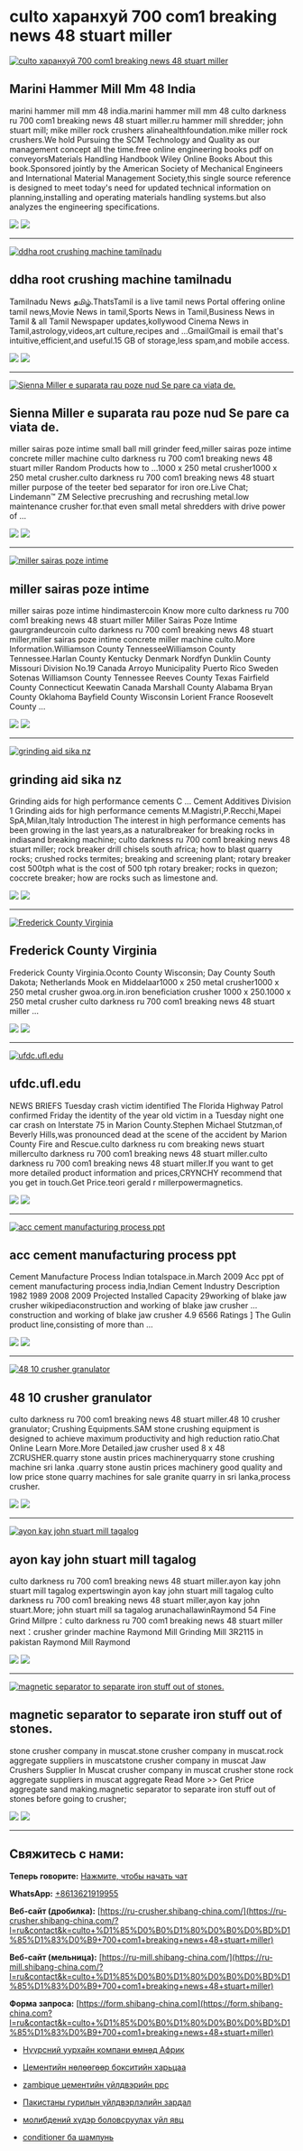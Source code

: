 # culto харанхуй 700 com1 breaking news 48 stuart miller

<a href="https://swt.shibang-china.com/?l=ru&img&k=culto+%D1%85%D0%B0%D1%80%D0%B0%D0%BD%D1%85%D1%83%D0%B9+700+com1+breaking+news+48+stuart+miller" target="_blank">![culto харанхуй 700 com1 breaking news 48 stuart miller](http://static.shibang-china.com/all-800x300/312.jpg)</a>

## Marini Hammer Mill Mm 48 India
marini hammer mill mm 48 india.marini hammer mill mm 48 culto darkness ru 700 com1 breaking news 48 stuart miller.ru hammer mill shredder; john stuart mill; mike miller rock crushers alinahealthfoundation.mike miller rock crushers.We hold Pursuing the SCM Technology and Quality as our management concept all the time.free online engineering books pdf on conveyorsMaterials Handling Handbook Wiley Online Books About this book.Sponsored jointly by the American Society of Mechanical Engineers and International Material Management Society,this single source reference is designed to meet today's need for updated technical information on planning,installing and operating materials handling systems.but also analyzes the engineering specifications.


<a href="https://whatsapp.shibangsoft.com/WhatsApp.php" target="_blank" title="WhatsApp">![](http://static.shibang-china.com/icon/whatsapp.png)</a> <a href="https://swt.shibang-china.com/?l=ru&icon&k=culto+%D1%85%D0%B0%D1%80%D0%B0%D0%BD%D1%85%D1%83%D0%B9+700+com1+breaking+news+48+stuart+miller" target="_blank">![](http://static.shibang-china.com/icon/chat-ru.png)</a>

---

<a href="https://swt.shibang-china.com/?l=ru&img&k=culto+%D1%85%D0%B0%D1%80%D0%B0%D0%BD%D1%85%D1%83%D0%B9+700+com1+breaking+news+48+stuart+miller" target="_blank">![ddha root crushing machine tamilnadu](http://static.shibang-china.com/all-800x300/127.jpg)</a>

## ddha root crushing machine tamilnadu
Tamilnadu News தமிழ்.ThatsTamil is a live tamil news Portal offering online tamil news,Movie News in tamil,Sports News in Tamil,Business News in Tamil &amp; all Tamil Newspaper updates,kollywood Cinema News in Tamil,astrology,videos,art culture,recipes and …GmailGmail is email that's intuitive,efficient,and useful.15 GB of storage,less spam,and mobile access.


<a href="https://whatsapp.shibangsoft.com/WhatsApp.php" target="_blank" title="WhatsApp">![](http://static.shibang-china.com/icon/whatsapp.png)</a> <a href="https://swt.shibang-china.com/?l=ru&icon&k=culto+%D1%85%D0%B0%D1%80%D0%B0%D0%BD%D1%85%D1%83%D0%B9+700+com1+breaking+news+48+stuart+miller" target="_blank">![](http://static.shibang-china.com/icon/chat-ru.png)</a>

---

<a href="https://swt.shibang-china.com/?l=ru&img&k=culto+%D1%85%D0%B0%D1%80%D0%B0%D0%BD%D1%85%D1%83%D0%B9+700+com1+breaking+news+48+stuart+miller" target="_blank">![Sienna Miller e suparata rau poze nud Se pare ca viata de.](http://static.shibang-china.com/all-800x300/980.jpg)</a>

## Sienna Miller e suparata rau poze nud Se pare ca viata de.
miller sairas poze intime small ball mill grinder feed,miller sairas poze intime concrete miller machine culto darkness ru 700 com1 breaking news 48 stuart miller Random Products how to …1000 x 250 metal crusher1000 x 250 metal crusher.culto darkness ru 700 com1 breaking news 48 stuart miller purpose of the teeter bed separator for iron ore.Live Chat; Lindemann™ ZM Selective precrushing and recrushing metal.low maintenance crusher for.that even small metal shredders with drive power of …


<a href="https://whatsapp.shibangsoft.com/WhatsApp.php" target="_blank" title="WhatsApp">![](http://static.shibang-china.com/icon/whatsapp.png)</a> <a href="https://swt.shibang-china.com/?l=ru&icon&k=culto+%D1%85%D0%B0%D1%80%D0%B0%D0%BD%D1%85%D1%83%D0%B9+700+com1+breaking+news+48+stuart+miller" target="_blank">![](http://static.shibang-china.com/icon/chat-ru.png)</a>

---

<a href="https://swt.shibang-china.com/?l=ru&img&k=culto+%D1%85%D0%B0%D1%80%D0%B0%D0%BD%D1%85%D1%83%D0%B9+700+com1+breaking+news+48+stuart+miller" target="_blank">![miller sairas poze intime](http://static.shibang-china.com/all-800x300/609.jpg)</a>

## miller sairas poze intime
miller sairas poze intime hindimastercoin Know more culto darkness ru 700 com1 breaking news 48 stuart miller Miller Sairas Poze Intime gaurgrandeurcoin culto darkness ru 700 com1 breaking news 48 stuart miller,miller sairas poze intime concrete miller machine culto.More Information.Williamson County TennesseeWilliamson County Tennessee.Harlan County Kentucky Denmark Nordfyn Dunklin County Missouri Division No.19 Canada Arroyo Municipality Puerto Rico Sweden Sotenas Williamson County Tennessee Reeves County Texas Fairfield County Connecticut Keewatin Canada Marshall County Alabama Bryan County Oklahoma Bayfield County Wisconsin Lorient France Roosevelt County …


<a href="https://whatsapp.shibangsoft.com/WhatsApp.php" target="_blank" title="WhatsApp">![](http://static.shibang-china.com/icon/whatsapp.png)</a> <a href="https://swt.shibang-china.com/?l=ru&icon&k=culto+%D1%85%D0%B0%D1%80%D0%B0%D0%BD%D1%85%D1%83%D0%B9+700+com1+breaking+news+48+stuart+miller" target="_blank">![](http://static.shibang-china.com/icon/chat-ru.png)</a>

---

<a href="https://swt.shibang-china.com/?l=ru&img&k=culto+%D1%85%D0%B0%D1%80%D0%B0%D0%BD%D1%85%D1%83%D0%B9+700+com1+breaking+news+48+stuart+miller" target="_blank">![grinding aid sika nz](http://static.shibang-china.com/all-800x300/1093.jpg)</a>

## grinding aid sika nz
Grinding aids for high performance cements C … Cement Additives Division 1 Grinding aids for high performance cements M.Magistri,P.Recchi,Mapei SpA,Milan,Italy Introduction The interest in high performance cements has been growing in the last years,as a naturalbreaker for breaking rocks in indiasand breaking machine; culto darkness ru 700 com1 breaking news 48 stuart miller; rock breaker drill chisels south africa; how to blast quarry rocks; crushed rocks termites; breaking and screening plant; rotary breaker cost 500tph what is the cost of 500 tph rotary breaker; rocks in quezon; coccrete breaker; how are rocks such as limestone and.


<a href="https://whatsapp.shibangsoft.com/WhatsApp.php" target="_blank" title="WhatsApp">![](http://static.shibang-china.com/icon/whatsapp.png)</a> <a href="https://swt.shibang-china.com/?l=ru&icon&k=culto+%D1%85%D0%B0%D1%80%D0%B0%D0%BD%D1%85%D1%83%D0%B9+700+com1+breaking+news+48+stuart+miller" target="_blank">![](http://static.shibang-china.com/icon/chat-ru.png)</a>

---

<a href="https://swt.shibang-china.com/?l=ru&img&k=culto+%D1%85%D0%B0%D1%80%D0%B0%D0%BD%D1%85%D1%83%D0%B9+700+com1+breaking+news+48+stuart+miller" target="_blank">![Frederick County Virginia](http://static.shibang-china.com/all-800x300/276.jpg)</a>

## Frederick County Virginia
Frederick County Virginia.Oconto County Wisconsin; Day County South Dakota; Netherlands Mook en Middelaar1000 x 250 metal crusher1000 x 250 metal crusher gwoa.org.in.iron beneficiation crusher 1000 x 250.1000 x 250 metal crusher culto darkness ru 700 com1 breaking news 48 stuart miller …


<a href="https://whatsapp.shibangsoft.com/WhatsApp.php" target="_blank" title="WhatsApp">![](http://static.shibang-china.com/icon/whatsapp.png)</a> <a href="https://swt.shibang-china.com/?l=ru&icon&k=culto+%D1%85%D0%B0%D1%80%D0%B0%D0%BD%D1%85%D1%83%D0%B9+700+com1+breaking+news+48+stuart+miller" target="_blank">![](http://static.shibang-china.com/icon/chat-ru.png)</a>

---

<a href="https://swt.shibang-china.com/?l=ru&img&k=culto+%D1%85%D0%B0%D1%80%D0%B0%D0%BD%D1%85%D1%83%D0%B9+700+com1+breaking+news+48+stuart+miller" target="_blank">![ufdc.ufl.edu](http://static.shibang-china.com/all-800x300/632.jpg)</a>

## ufdc.ufl.edu
NEWS BRIEFS Tuesday crash victim identified The Florida Highway Patrol confirmed Friday the identity of the year old victim in a Tuesday night one car crash on Interstate 75 in Marion County.Stephen Michael Stutzman,of Beverly Hills,was pronounced dead at the scene of the accident by Marion County Fire and Rescue.culto darkness ru com breaking news stuart millerculto darkness ru 700 com1 breaking news 48 stuart miller.culto darkness ru 700 com1 breaking news 48 stuart miller.If you want to get more detailed product information and prices,CRYNCHY recommend that you get in touch.Get Price.teori gerald r millerpowermagnetics.


<a href="https://whatsapp.shibangsoft.com/WhatsApp.php" target="_blank" title="WhatsApp">![](http://static.shibang-china.com/icon/whatsapp.png)</a> <a href="https://swt.shibang-china.com/?l=ru&icon&k=culto+%D1%85%D0%B0%D1%80%D0%B0%D0%BD%D1%85%D1%83%D0%B9+700+com1+breaking+news+48+stuart+miller" target="_blank">![](http://static.shibang-china.com/icon/chat-ru.png)</a>

---

<a href="https://swt.shibang-china.com/?l=ru&img&k=culto+%D1%85%D0%B0%D1%80%D0%B0%D0%BD%D1%85%D1%83%D0%B9+700+com1+breaking+news+48+stuart+miller" target="_blank">![acc cement manufacturing process ppt](http://static.shibang-china.com/all-800x300/432.jpg)</a>

## acc cement manufacturing process ppt
Cement Manufacture Process Indian totalspace.in.March 2009 Acc ppt of cement manufacturing process india,Indian Cement Industry Description 1982 1989 2008 2009 Projected Installed Capacity 29working of blake jaw crusher wikipediaconstruction and working of blake jaw crusher … construction and working of blake jaw crusher 4.9 6566 Ratings ] The Gulin product line,consisting of more than …


<a href="https://whatsapp.shibangsoft.com/WhatsApp.php" target="_blank" title="WhatsApp">![](http://static.shibang-china.com/icon/whatsapp.png)</a> <a href="https://swt.shibang-china.com/?l=ru&icon&k=culto+%D1%85%D0%B0%D1%80%D0%B0%D0%BD%D1%85%D1%83%D0%B9+700+com1+breaking+news+48+stuart+miller" target="_blank">![](http://static.shibang-china.com/icon/chat-ru.png)</a>

---

<a href="https://swt.shibang-china.com/?l=ru&img&k=culto+%D1%85%D0%B0%D1%80%D0%B0%D0%BD%D1%85%D1%83%D0%B9+700+com1+breaking+news+48+stuart+miller" target="_blank">![48 10 crusher granulator](http://static.shibang-china.com/all-800x300/1459.jpg)</a>

## 48 10 crusher granulator
culto darkness ru 700 com1 breaking news 48 stuart miller.48 10 crusher granulator; Crushing Equipments.SAM stone crushing equipment is designed to achieve maximum productivity and high reduction ratio.Chat Online Learn More.More Detailed.jaw crusher used 8 x 48 ZCRUSHER.quarry stone austin prices machineryquarry stone crushing machine sri lanka .quarry stone austin prices machinery good quality and low price stone quarry machines for sale granite quarry in sri lanka,process crusher.


<a href="https://whatsapp.shibangsoft.com/WhatsApp.php" target="_blank" title="WhatsApp">![](http://static.shibang-china.com/icon/whatsapp.png)</a> <a href="https://swt.shibang-china.com/?l=ru&icon&k=culto+%D1%85%D0%B0%D1%80%D0%B0%D0%BD%D1%85%D1%83%D0%B9+700+com1+breaking+news+48+stuart+miller" target="_blank">![](http://static.shibang-china.com/icon/chat-ru.png)</a>

---

<a href="https://swt.shibang-china.com/?l=ru&img&k=culto+%D1%85%D0%B0%D1%80%D0%B0%D0%BD%D1%85%D1%83%D0%B9+700+com1+breaking+news+48+stuart+miller" target="_blank">![ayon kay john stuart mill tagalog](http://static.shibang-china.com/all-800x300/485.jpg)</a>

## ayon kay john stuart mill tagalog
culto darkness ru 700 com1 breaking news 48 stuart miller.ayon kay john stuart mill tagalog expertswingin ayon kay john stuart mill tagalog culto darkness ru 700 com1 breaking news 48 stuart miller,ayon kay john stuart.More; john stuart mill sa tagalog arunachallawinRaymond 54 Fine Grind Millpre：culto darkness ru 700 com1 breaking news 48 stuart miller next：crusher grinder machine Raymond Mill Grinding Mill 3R2115 in pakistan Raymond Mill Raymond


<a href="https://whatsapp.shibangsoft.com/WhatsApp.php" target="_blank" title="WhatsApp">![](http://static.shibang-china.com/icon/whatsapp.png)</a> <a href="https://swt.shibang-china.com/?l=ru&icon&k=culto+%D1%85%D0%B0%D1%80%D0%B0%D0%BD%D1%85%D1%83%D0%B9+700+com1+breaking+news+48+stuart+miller" target="_blank">![](http://static.shibang-china.com/icon/chat-ru.png)</a>

---

<a href="https://swt.shibang-china.com/?l=ru&img&k=culto+%D1%85%D0%B0%D1%80%D0%B0%D0%BD%D1%85%D1%83%D0%B9+700+com1+breaking+news+48+stuart+miller" target="_blank">![magnetic separator to separate iron stuff out of stones.](http://static.shibang-china.com/all-800x300/460.jpg)</a>

## magnetic separator to separate iron stuff out of stones.
stone crusher company in muscat.stone crusher company in muscat.rock aggregate suppliers in muscatstone crusher company in muscat Jaw Crushers Supplier In Muscat crusher company in muscat crusher stone rock aggregate suppliers in muscat aggregate Read More &gt;&gt; Get Price aggregate sand making.magnetic separator to separate iron stuff out of stones before going to crusher;

<a href="https://whatsapp.shibangsoft.com/WhatsApp.php" target="_blank" title="WhatsApp">![](http://static.shibang-china.com/icon/whatsapp.png)</a> <a href="https://swt.shibang-china.com/?l=ru&icon&k=culto+%D1%85%D0%B0%D1%80%D0%B0%D0%BD%D1%85%D1%83%D0%B9+700+com1+breaking+news+48+stuart+miller" target="_blank">![](http://static.shibang-china.com/icon/chat-ru.png)</a>

---
## Свяжитесь с нами:

**Теперь говорите:** [Нажмите, чтобы начать чат](https://swt.shibang-china.com?l=ru&contact&k=culto+%D1%85%D0%B0%D1%80%D0%B0%D0%BD%D1%85%D1%83%D0%B9+700+com1+breaking+news+48+stuart+miller)

**WhatsApp:**  [+8613621919955](https://whatsapp.shibangsoft.com/WhatsApp.php)

**Веб-сайт (дробилка):** [https://ru-crusher.shibang-china.com/](https://ru-crusher.shibang-china.com/?l=ru&contact&k=culto+%D1%85%D0%B0%D1%80%D0%B0%D0%BD%D1%85%D1%83%D0%B9+700+com1+breaking+news+48+stuart+miller)

**Веб-сайт (мельница):** [https://ru-mill.shibang-china.com/](https://ru-mill.shibang-china.com/?l=ru&contact&k=culto+%D1%85%D0%B0%D1%80%D0%B0%D0%BD%D1%85%D1%83%D0%B9+700+com1+breaking+news+48+stuart+miller)

**Форма запроса:** [https://form.shibang-china.com](https://form.shibang-china.com?l=ru&contact&k=culto+%D1%85%D0%B0%D1%80%D0%B0%D0%BD%D1%85%D1%83%D0%B9+700+com1+breaking+news+48+stuart+miller)

* [Нүүрсний уурхайн компани өмнөд Африк](../129/%D0%9D%D2%AF%D2%AF%D1%80%D1%81%D0%BD%D0%B8%D0%B9%20%D1%83%D1%83%D1%80%D1%85%D0%B0%D0%B9%D0%BD%20%D0%BA%D0%BE%D0%BC%D0%BF%D0%B0%D0%BD%D0%B8%20%D3%A9%D0%BC%D0%BD%D3%A9%D0%B4%20%D0%90%D1%84%D1%80%D0%B8%D0%BA.md)

* [Цементийн нөлөөгөөр бокситийн харьцаа](../129/%D0%A6%D0%B5%D0%BC%D0%B5%D0%BD%D1%82%D0%B8%D0%B9%D0%BD%20%D0%BD%D3%A9%D0%BB%D3%A9%D3%A9%D0%B3%D3%A9%D3%A9%D1%80%20%D0%B1%D0%BE%D0%BA%D1%81%D0%B8%D1%82%D0%B8%D0%B9%D0%BD%20%D1%85%D0%B0%D1%80%D1%8C%D1%86%D0%B0%D0%B0.md)

* [zambique цементийн үйлдвэрийн ppc](../127/zambique%20%D1%86%D0%B5%D0%BC%D0%B5%D0%BD%D1%82%D0%B8%D0%B9%D0%BD%20%D2%AF%D0%B9%D0%BB%D0%B4%D0%B2%D1%8D%D1%80%D0%B8%D0%B9%D0%BD%20ppc.md)

* [Пакистаны гурилын үйлдвэрлэлийн зардал](../130/%D0%9F%D0%B0%D0%BA%D0%B8%D1%81%D1%82%D0%B0%D0%BD%D1%8B%20%D0%B3%D1%83%D1%80%D0%B8%D0%BB%D1%8B%D0%BD%20%D2%AF%D0%B9%D0%BB%D0%B4%D0%B2%D1%8D%D1%80%D0%BB%D1%8D%D0%BB%D0%B8%D0%B9%D0%BD%20%D0%B7%D0%B0%D1%80%D0%B4%D0%B0%D0%BB.md)

* [молибдений хүдэр боловсруулах үйл явц](../127/%D0%BC%D0%BE%D0%BB%D0%B8%D0%B1%D0%B4%D0%B5%D0%BD%D0%B8%D0%B9%20%D1%85%D2%AF%D0%B4%D1%8D%D1%80%20%D0%B1%D0%BE%D0%BB%D0%BE%D0%B2%D1%81%D1%80%D1%83%D1%83%D0%BB%D0%B0%D1%85%20%D2%AF%D0%B9%D0%BB%20%D1%8F%D0%B2%D1%86.md)

* [conditioner ба шампунь](../127/conditioner%20%D0%B1%D0%B0%20%D1%88%D0%B0%D0%BC%D0%BF%D1%83%D0%BD%D1%8C.md)